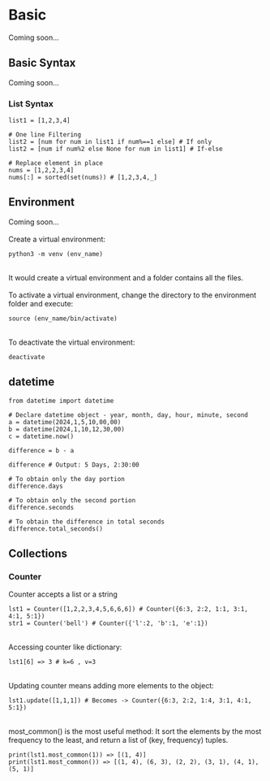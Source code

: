 # Basic
Coming soon...

## Basic Syntax
Coming soon...

### List Syntax
```
list1 = [1,2,3,4]

# One line Filtering
list2 = [num for num in list1 if num%==1 else] # If only
list2 = [num if num%2 else None for num in list1] # If-else

# Replace element in place
nums = [1,2,2,3,4]
nums[:] = sorted(set(nums)) # [1,2,3,4,_]

```

## Environment
Coming soon...
<br><br>
Create a virtual environment:

```
python3 -m venv (env_name)
```

<br>
It would create a virtual environment and a folder contains all the files.
<br><br>
To activate a virtual environment, change the directory to the environment folder and execute:

```
source (env_name/bin/activate)
```

<br>
To deactivate the virtual environment:

```
deactivate
```

## datetime

```
from datetime import datetime

# Declare datetime object - year, month, day, hour, minute, second
a = datetime(2024,1,5,10,00,00)
b = datetime(2024,1,10,12,30,00)
c = datetime.now()

difference = b - a

difference # Output: 5 Days, 2:30:00

# To obtain only the day portion
difference.days

# To obtain only the second portion
difference.seconds

# To obtain the difference in total seconds
difference.total_seconds()

```

## Collections
### Counter
Counter accepts a list or a string
```
lst1 = Counter([1,2,2,3,4,5,6,6,6]) # Counter({6:3, 2:2, 1:1, 3:1, 4:1, 5:1})
str1 = Counter('bell') # Counter({'l':2, 'b':1, 'e':1})
```

<br>
Accessing counter like dictionary:

```
lst1[6] => 3 # k=6 , v=3
```

<br>
Updating counter means adding more elements to the object:

```
lst1.update([1,1,1]) # Becomes -> Counter({6:3, 2:2, 1:4, 3:1, 4:1, 5:1})
```

<br>
most_common() is the most useful method: It sort the elements by the most frequency to the least, and return a list of (key, frequency) tuples.

```
print(lst1.most_common(1)) => [(1, 4)]
print(lst1.most_common()) => [(1, 4), (6, 3), (2, 2), (3, 1), (4, 1), (5, 1)]
```
